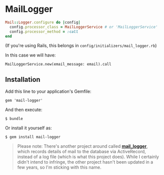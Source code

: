 # MailLogger

``` ruby
Mail::Logger.configure do |config|
  config.processor_class = MailLoggerService # or 'MailLoggerService'
  config.processor_method = :call
end
```

(If you're using Rails, this belongs in `config/initializers/mail_logger.rb`)


In this case we will have:
```
MailLoggerService.new(email_message: email).call
```

## Installation

Add this line to your application's Gemfile:

    gem 'mail-logger'

And then execute:

    $ bundle

Or install it yourself as:

    $ gem install mail-logger


> Please note: There's another project around called [**mail_logger**](https://rubygems.org/gems/mail_logger), which records details of mail to the database via ActiveRecord, instead of a log file (which is what this project does). While I certainly didn't intend to infringe, the other project hasn't been updated in a few years, so I'm sticking with this name.

